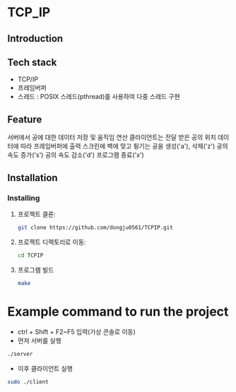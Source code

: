 # TCP_IP

## Introduction

## Tech stack
- TCP/IP
- 프레임버퍼
- 스레드 : POSIX 스레드(pthread)를 사용하여 다중 스레드 구현

## Feature
서버에서 공에 대한 데이터 저장 및 움직임 연산
클라이언트는 전달 받은 공의 위치 데이터에 따라 프레임버퍼에 출력
스크린에 벽에 맞고 튕기는 공을 생성('a'), 삭제('z')
공의 속도 증가('s')
공의 속도 감소('d')
프로그램 종료('x')

## Installation

### Installing

1. 프로젝트 클론:
    ```sh
    git clone https://github.com/dongju0561/TCPIP.git
    ```
2. 프로젝트 디렉토리로 이동:
    ```sh
    cd TCPIP
    ```
3. 프로그램 빌드
    ```sh
    make
    ```

# Example command to run the project
- ctrl + Shift + F2~F5 입력(가상 콘솔로 이동)
- 먼저 서버를 실행
```sh
./server
```
- 이후 클라이언트 실행
```sh
sudo ./client
```
